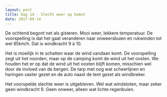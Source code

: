 ```yaml
---
layout: post
title: Dag 14 - Slecht weer op komst
date: 2017-09-14
---
```


De ochtend begont net als gisteren. Mooi weer, lekkere temperatuur. De voorspelling is dat het gaat veranderen naar onweersbuien en rukwinden tot wel 85km/h. Dat is windkracht 9 à 10.<br>

Het is moeilijk in te schatten waar de wind vandaan komt. De voorspelling zegt uit het noorden, maar op de camping komt de wind uit het oosten. We houden het er op dat de wind uit het oosten blijft komen, misschien wel  door de invloed van de bergen. De tarp met nog wat scheerlijnen en haringen vaster gezet en de auto naast de tent gezet als windbreker.<br>

Het voorspelde slechte weer is uitgebleven. Wel wat windstoten, maar zeker geen windkracht 9. Geen onweer, alleen wat lichte regenbuien.